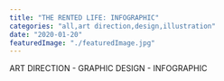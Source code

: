```yaml
---
title: "THE RENTED LIFE: INFOGRAPHIC"
categories: "all,art direction,design,illustration"
date: "2020-01-20"
featuredImage: "./featuredImage.jpg"
---
```


ART DIRECTION - GRAPHIC DESIGN - INFOGRAPHIC
